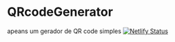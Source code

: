 # QRcodeGenerator
apeans um gerador de QR code simples
[![Netlify Status](https://api.netlify.com/api/v1/badges/2ccce678-a272-4995-9c5a-337b4b02ef02/deploy-status)](https://app.netlify.com/sites/peaceful-sopapillas-e162d8/deploys)
